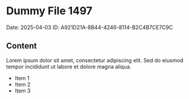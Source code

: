 # Dummy File 1497

Date: 2025-04-03
ID: A921D21A-8B44-4246-8114-B2C4B7CE7C9C

## Content

Lorem ipsum dolor sit amet, consectetur adipiscing elit.
Sed do eiusmod tempor incididunt ut labore et dolore magna aliqua.

* Item 1
* Item 2
* Item 3

